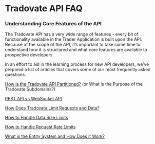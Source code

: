 # Tradovate API FAQ
### Understanding Core Features of the API

The Tradovate API has a very wide range of features - every bit of functionality available in the Trader Application is built upon the API. Because of the scope of the API, it’s important to take some time to understand how it is structured and what core features are available to prospective developers. 

In an effort to aid in the learning process for new API developers, we’ve prepared a list of articles that covers some of our most frequently asked questions.

[How is the Tradovate API Partitioned?](https://github.com/tradovate/example-api-faq/docs/HowIsTheTradovateApiPartitioned.md) (or What is the Purpose of the Tradovate Subdomains?)

[REST API vs WebSocket API](https://github.com/tradovate/example-api-faq/docs/RestApiVsWebSocketApi.md)

[How Does Tradovate Limit Requests and Data?](https://github.com/tradovate/example-api-faq/docs/HowDoesTradovateLimitRequestsAndData.md)

[How to Handle Data Size Limits](https://github.com/tradovate/example-api-faq/docs/HowToHandleDataSizeLimits.md)

[How to Handle Request Rate Limits](https://github.com/tradovate/example-api-faq/docs/HowToHandleRequestRateLimits.md)

[What is the Entity System and How Does it Work?](https://github.com/tradovate/example-api-faq/docs/WhatIsTheEntitySystemAndHowDoesItWork.md)
